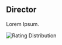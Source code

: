 <script>
import { base } from "$app/paths";
</script>

<section class="justify">

## Director

Lorem Ipsum.

![Rating Distribution]({base}/plots/ratings_distribution.png)

</section>

